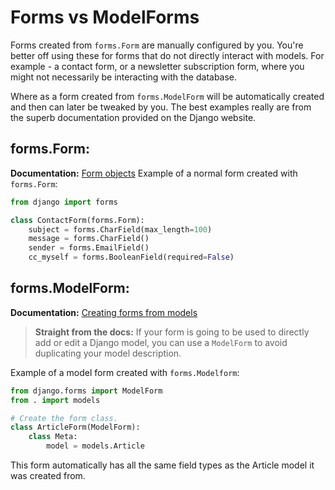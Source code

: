 # Forms vs ModelForms

Forms created from `forms.Form` are manually configured by you. You're better off using these for forms that do not directly interact with models. For example - a contact form, or a newsletter subscription form, where you might not necessarily be interacting with the database.

Where as a form created from `forms.ModelForm` will be automatically created and then can later be tweaked by you. The best examples really are from the superb documentation provided on the Django website.

## forms.Form:

**Documentation:** [Form objects](http://docs.djangoproject.com/en/dev/topics/forms/#form-objects)
Example of a normal form created with `forms.Form`:

```py
from django import forms

class ContactForm(forms.Form):
    subject = forms.CharField(max_length=100)
    message = forms.CharField()
    sender = forms.EmailField()
    cc_myself = forms.BooleanField(required=False)

```

## forms.ModelForm:

**Documentation:** [Creating forms from models](http://docs.djangoproject.com/en/dev/topics/forms/modelforms/#topics-forms-modelforms)

> **Straight from the docs:**
> If your form is going to be used to directly add or edit a Django model, you can use a `ModelForm` to avoid duplicating your model description.

Example of a model form created with `forms.Modelform`:

```py
from django.forms import ModelForm
from . import models

# Create the form class.
class ArticleForm(ModelForm):
    class Meta:
        model = models.Article
```

This form automatically has all the same field types as the Article model it was created from.
